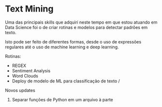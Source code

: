 # Text Mining

Uma das principais skills que adquiri neste tempo em que estou atuando em Data Science foi o de criar rotinas e modelos para detectar padrões em texto.

Isto pode ser feito de diferentes formas, desde o uso de expressões regulares até o uso de machine learning e deep learning.

Rotinas:
* REGEX
* Sentiment Analysis
* Word Clouds
* Deploy de modelo de ML para classificação de texto
/

Novos updates
1. Separar funções de Python em um arquivo à parte
